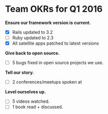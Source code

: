 # Team OKRs for Q1 2016


**Ensure our framework version is current.**

* [x] Rails updated to 3.2
* [ ] Ruby updated to 2.3
* [x] All satellite apps patched to latest versions

**Give back to open source.**

* [ ] 5 bugs fixed in open source projects we use.

**Tell our story.**

* [ ] 2 conferences/meetups spoken at

**Level ourselves up.**

* [ ] 5 videos watched.
* [ ] 1 book read + discussed.
